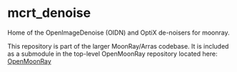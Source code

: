 # mcrt_denoise
Home of the OpenImageDenoise (OIDN) and OptiX de-noisers for moonray.

This repository is part of the larger MoonRay/Arras codebase.  It is included as a submodule in the top-level
OpenMoonRay repository located here: [OpenMoonRay](https://github.com/dreamworksanimation/openmoonray)

